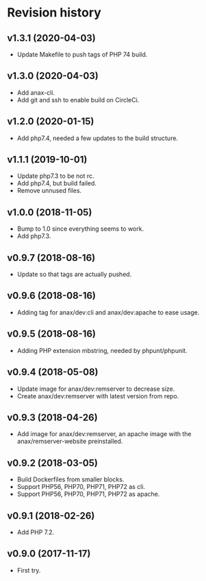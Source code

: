 Revision history
====================



v1.3.1 (2020-04-03)
--------------------

* Update Makefile to push tags of PHP 74 build.



v1.3.0 (2020-04-03)
--------------------

* Add anax-cli.
* Add git and ssh to enable build on CircleCi.



v1.2.0 (2020-01-15)
--------------------

* Add php7.4, needed a few updates to the build structure.



v1.1.1 (2019-10-01)
--------------------

* Update php7.3 to be not rc.
* Add php7.4, but build failed.
* Remove unnused files.



v1.0.0 (2018-11-05)
--------------------

* Bump to 1.0 since everything seems to work.
* Add php7.3.



v0.9.7 (2018-08-16)
--------------------

* Update so that tags are actually pushed.



v0.9.6 (2018-08-16)
--------------------

* Adding tag for anax/dev:cli and anax/dev:apache to ease usage.



v0.9.5 (2018-08-16)
--------------------

* Adding PHP extension mbstring, needed by phpunt/phpunit.



v0.9.4 (2018-05-08)
--------------------

* Update image for anax/dev:remserver to decrease size.
* Create anax/dev:remserver with latest version from repo.



v0.9.3 (2018-04-26)
--------------------

* Add image for anax/dev:remserver, an apache image with the anax/remserver-website preinstalled.



v0.9.2 (2018-03-05)
--------------------

* Build Dockerfiles from smaller blocks.
* Support PHP56, PHP70, PHP71, PHP72 as cli.
* Support PHP56, PHP70, PHP71, PHP72 as apache.



v0.9.1 (2018-02-26)
--------------------

* Add PHP 7.2.



v0.9.0 (2017-11-17)
--------------------

* First try.
